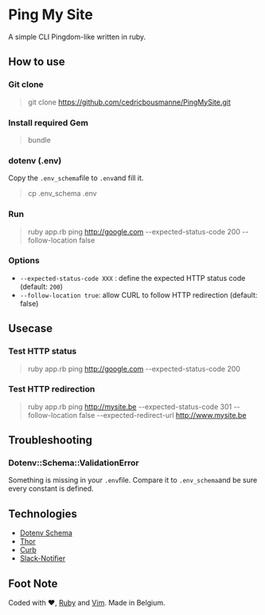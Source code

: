 # Ping My Site

A simple CLI Pingdom-like written in ruby.

## How to use

### Git clone

> git clone https://github.com/cedricbousmanne/PingMySite.git

### Install required Gem

> bundle

### dotenv (.env)

Copy the ```.env_schema```file to ```.env```and fill it.
> cp .env_schema .env

### Run

> ruby app.rb ping http://google.com --expected-status-code 200  --follow-location false

### Options

* ```--expected-status-code XXX``` : define the expected HTTP status code (default: ```200```)
* ```--follow-location true```: allow CURL to follow HTTP redirection (default: false)

## Usecase

### Test HTTP status

> ruby app.rb ping http://google.com --expected-status-code 200

### Test HTTP redirection

> ruby app.rb ping http://mysite.be --expected-status-code 301 --follow-location false --expected-redirect-url http://www.mysite.be

## Troubleshooting

### Dotenv::Schema::ValidationError

Something is missing in your ```.env```file. Compare it to ```.env_schema```and be sure every constant is defined.

## Technologies

* [Dotenv Schema](https://github.com/mirakui/dotenv-schema)
* [Thor](http://whatisthor.com/)
* [Curb](https://github.com/taf2/curb)
* [Slack-Notifier](https://github.com/stevenosloan/slack-notifier)

## Foot Note

Coded with &#9829;, [Ruby](https://www.ruby-lang.org/) and [Vim](http://www.vim.org/). Made in Belgium.

